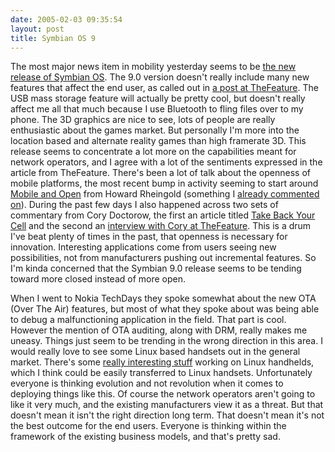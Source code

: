 ```yaml
---
date: 2005-02-03 09:35:54
layout: post
title: Symbian OS 9
---
```


The most major news item in mobility yesterday seems to be [the new release of Symbian OS](http://www.symbian.com/press-office/2005/pr050202.html). The 9.0 version doesn't really include many new features that affect the end user, as called out in [a post at TheFeature](http://www.thefeature.com/article?articleid=101397). The USB mass storage feature will actually be pretty cool, but doesn't really affect me all that much because I use Bluetooth to fling files over to my phone. The 3D graphics are nice to see, lots of people are really enthusiastic about the games market. But personally I'm more into the location based and alternate reality games than high framerate 3D. This release seems to concentrate a lot more on the capabilities meant for network operators, and I agree with a lot of the sentiments expressed in the article from TheFeature. There's been a lot of  talk about the openness of mobile platforms, the most recent bump in activity seeming to start around [Mobile and Open](http://www.thefeature.com/article?articleid=101299&ref=5451994) from Howard Rheingold (something I [already commented on](http://www.bitsplitter.net/blog/?p=385)). During the past few days I also happened across two sets of commentary from Cory Doctorow, the first an article titled [Take Back Your Cell](http://www.popsci.com/popsci/computers/article/0,20967,1021279,00.html) and the second an [interview with Cory at TheFeature](http://www.thefeature.com/article?articleid=101373&ref=5451994). This is a drum I've beat plenty of times in the past, that openness is necessary for innovation. Interesting applications come from users seeing new possibilities, not from manufacturers pushing out incremental features. So I'm kinda concerned that the Symbian 9.0 release seems to be tending toward more closed instead of more open.

When I went to Nokia TechDays they spoke somewhat about the new OTA (Over The Air) features, but most of what they spoke about was being able to debug a malfunctioning application in the field. That part is cool. However the mention of OTA auditing, along with DRM, really makes me uneasy. Things just seem to be trending in the wrong direction in this area. I would really love to see some Linux based handsets out in the general market.  There's some [really interesting stuff](http://www.handhelds.org/geeklog/index.php) working on Linux handhelds, which I think could be easily transferred to Linux handsets. Unfortunately everyone is thinking evolution and not revolution when it comes to deploying things like this. Of course the network operators aren't going to like it very much, and the existing manufacturers view it as a threat. But that doesn't mean it isn't the right direction long term. That doesn't mean it's not the best outcome for the end users. Everyone is thinking within the framework of the existing business models, and that's pretty sad.
